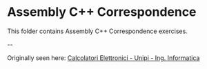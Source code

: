 # Assembly C++ Correspondence

This folder contains Assembly C++ Correspondence exercises.

--

Originally seen here: [Calcolatori Elettronici - Unipi - Ing. Informatica](http://calcolatori.iet.unipi.it/)

